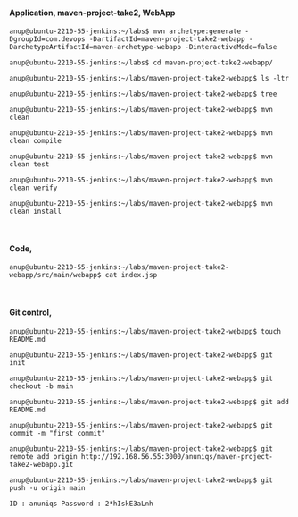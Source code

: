 #### Application, maven-project-take2, WebApp 

`anup@ubuntu-2210-55-jenkins:~/labs$ mvn archetype:generate -DgroupId=com.devops -DartifactId=maven-project-take2-webapp -DarchetypeArtifactId=maven-archetype-webapp -DinteractiveMode=false`

`anup@ubuntu-2210-55-jenkins:~/labs$ cd maven-project-take2-webapp/`

`anup@ubuntu-2210-55-jenkins:~/labs/maven-project-take2-webapp$ ls -ltr`

`anup@ubuntu-2210-55-jenkins:~/labs/maven-project-take2-webapp$ tree`

`anup@ubuntu-2210-55-jenkins:~/labs/maven-project-take2-webapp$ mvn clean`

`anup@ubuntu-2210-55-jenkins:~/labs/maven-project-take2-webapp$ mvn clean compile`

`anup@ubuntu-2210-55-jenkins:~/labs/maven-project-take2-webapp$ mvn clean test`

`anup@ubuntu-2210-55-jenkins:~/labs/maven-project-take2-webapp$ mvn clean verify`

`anup@ubuntu-2210-55-jenkins:~/labs/maven-project-take2-webapp$ mvn clean install`

<br>

#### Code,

`anup@ubuntu-2210-55-jenkins:~/labs/maven-project-take2-webapp/src/main/webapp$ cat index.jsp` 

<br>

#### Git control,

`anup@ubuntu-2210-55-jenkins:~/labs/maven-project-take2-webapp$ touch README.md`

`anup@ubuntu-2210-55-jenkins:~/labs/maven-project-take2-webapp$ git init`

`anup@ubuntu-2210-55-jenkins:~/labs/maven-project-take2-webapp$ git checkout -b main`

`anup@ubuntu-2210-55-jenkins:~/labs/maven-project-take2-webapp$ git add README.md`

`anup@ubuntu-2210-55-jenkins:~/labs/maven-project-take2-webapp$ git commit -m "first commit"`

`anup@ubuntu-2210-55-jenkins:~/labs/maven-project-take2-webapp$ git remote add origin http://192.168.56.55:3000/anuniqs/maven-project-take2-webapp.git`

`anup@ubuntu-2210-55-jenkins:~/labs/maven-project-take2-webapp$ git push -u origin main`

`ID : anuniqs Password : 2*hIskE3aLnh`

<br>
